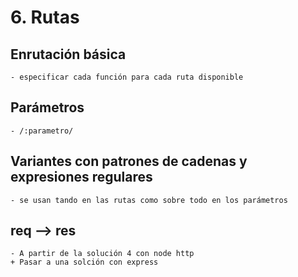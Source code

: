 # 6. Rutas

## Enrutación básica
	- especificar cada función para cada ruta disponible
## Parámetros
	- /:parametro/
## Variantes con patrones de cadenas y expresiones regulares
	- se usan tando en las rutas como sobre todo en los parámetros
## req --> res
	- A partir de la solución 4 con node http
	+ Pasar a una solción con express
	
	